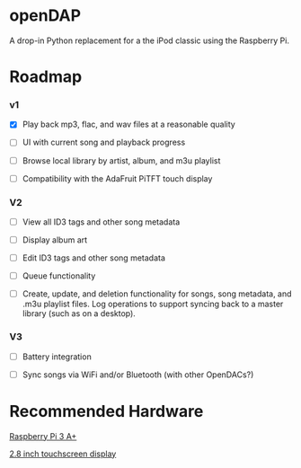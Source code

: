 # openDAP
A drop-in Python replacement for a the iPod classic using the Raspberry Pi.

# Roadmap
### v1

- [x] Play back mp3, flac, and wav files at a reasonable quality

- [ ] UI with current song and playback progress

- [ ] Browse local library by artist, album, and m3u playlist

- [ ] Compatibility with the AdaFruit PiTFT touch display

### V2

- [ ] View all ID3 tags and other song metadata

- [ ] Display album art

- [ ] Edit ID3 tags and other song metadata

- [ ] Queue functionality

- [ ] Create, update, and deletion functionality for songs, song metadata, and .m3u playlist files. Log operations to support syncing back to a master library (such as on a desktop).

### V3

- [ ] Battery integration

- [ ] Sync songs via WiFi and/or Bluetooth (with other OpenDACs?)

# Recommended Hardware
[Raspberry Pi 3 A+](https://www.adafruit.com/product/4027)

[2.8 inch touchscreen display](https://www.adafruit.com/product/1601)
